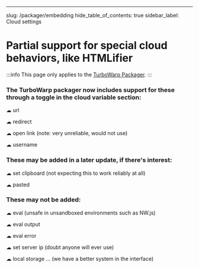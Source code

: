 ---
slug: /packager/embedding
hide_table_of_contents: true
sidebar_label: Cloud settings

# Partial support for special cloud behaviors, like HTMLifier

:::info
This page only applies to the [TurboWarp Packager](https://turbowarp.org/).
:::

### The TurboWarp packager now includes support for these through a toggle in the cloud variable section:

☁ url

☁ redirect

☁ open link (note: very unreliable, would not use)

☁ username

### These may be added in a later update, if there's interest:

☁ set clipboard (not expecting this to work reliably at all)

☁ pasted

### These may not be added:

☁ eval (unsafe in unsandboxed environments such as NW.js)

☁ eval output

☁ eval error

☁ set server ip (doubt anyone will ever use)

☁ local storage ... (we have a better system in the interface)
